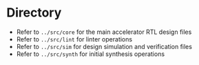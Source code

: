 # Directory
- Refer to `../src/core` for the main accelerator RTL design files
- Refer to `../src/lint` for linter operations
- Refer to `../src/sim` for design simulation and verification files
- Refer to `../src/synth` for initial synthesis operations